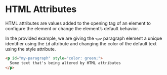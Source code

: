 # HTML Attributes

HTML attributes are values added to the opening tag of an element to configure the element or change the element’s default behavior. 

In the provided example, we are giving the `<p>` paragraph element a unique identifier using the `id` attribute and changing the color of the default text using the style attribute.

```html
<p id="my-paragraph" style="color: green;">
  Some text that's being altered by HTML attributes
</p>
```
